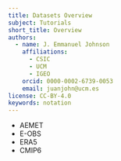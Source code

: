```yaml
---
title: Datasets Overview
subject: Tutorials
short_title: Overview
authors:
  - name: J. Emmanuel Johnson
    affiliations:
      - CSIC
      - UCM
      - IGEO
    orcid: 0000-0002-6739-0053
    email: juanjohn@ucm.es
license: CC-BY-4.0
keywords: notation
---
```



* AEMET
* E-OBS
* ERA5
* CMIP6